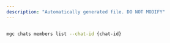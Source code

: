 ```yaml
---
description: "Automatically generated file. DO NOT MODIFY"
---
```


```bash

mgc chats members list --chat-id {chat-id}

```